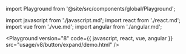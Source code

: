 import Playground from '@site/src/components/global/Playground';

import javascript from './javascript.md';
import react from './react.md';
import vue from './vue.md';
import angular from './angular.md';

<Playground version="8" code={{ javascript, react, vue, angular }} src="usage/v8/button/expand/demo.html" />
